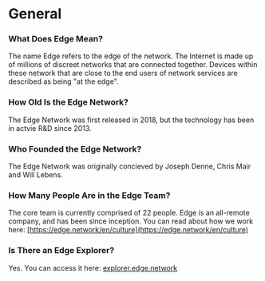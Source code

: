 # General

### What Does Edge Mean?

The name Edge refers to the edge of the network. The Internet is made up of millions of discreet networks that are connected together. Devices within these network that are close to the end users of network services are described as being "at the edge".

### How Old Is the Edge Network?

The Edge Network was first released in 2018, but the technology has been in actvie R&D since 2013.

### Who Founded the Edge Network?

The Edge Network was originally concieved by Joseph Denne, Chris Mair and Will Lebens.

### How Many People Are in the Edge Team?

The core team is currently comprised of 22 people. Edge is an all-remote company, and has been since inception. You can read about how we work here: [https://edge.network/en/culture](https://edge.network/en/culture)

### Is There an Edge Explorer?

Yes. You can access it here: [explorer.edge.network](https://explorer.edge.network)

